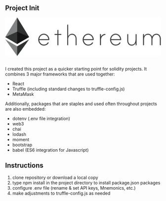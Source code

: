 ## Project Init

![](public/eth.png)
##
I created this project as a quicker starting point for solidity projects. It combines 3 major frameworks that are used together:
- React
- Truffle (including standard changes to truffle-config.js)
- MetaMask

Additionally, packages that are staples and used often throughout projects are also embedded:
- dotenv (.env file integration)
- web3
- chai
- lodash
- moment
- bootstrap
- babel (ES6 integration for Javascript)

## Instructions
1.  clone repository or download a local copy
2.  type npm install in the project directory to install package.json packages
3.  configure .env file (rename & set API keys, Mnemonics, etc.)
4.  make adjustments to truffle-config.js as needed
